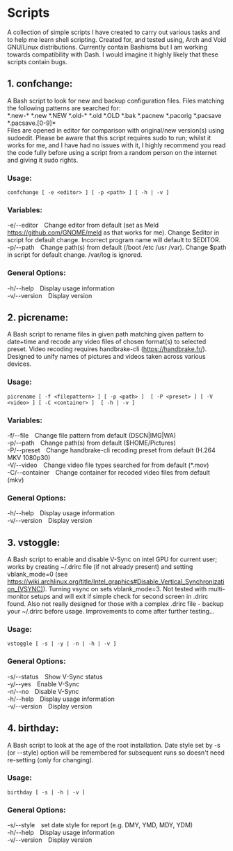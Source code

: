 # Scripts
A collection of simple scripts I have created to carry out various tasks and to help me learn shell scripting. Created for, and tested using, Arch and Void GNU/Linux distributions. Currently contain Bashisms but I am working towards compatibility with Dash. I would imagine it highly likely that these scripts contain bugs.  
  
## 1. confchange:  
A Bash script to look for new and backup configuration files. Files matching the following patterns are searched for:  
\*.new-\* \*.new \*.NEW \*.old-\* \*.old \*.OLD \*.bak \*.pacnew \*.pacorig \*.pacsave \*.pacsave.[0-9]*  
Files are opened in editor for comparison with original/new version(s) using sudoedit. Please be aware that this script requires sudo to run; whilst it works for me, and I have had no issues with it, I highly recommend you read the code fully before using a script from a random person on the internet and giving it sudo rights.  
### Usage: 
```
confchange [ -e <editor> ] [ -p <path> ] [ -h | -v ]  
```
### Variables:  
  -e/--editor&emsp;Change editor from default (set as Meld https://github.com/GNOME/meld as that works for me). Change $editor in script for default change. Incorrect program name will default to $EDITOR.  
  -p/--path&emsp;Change path(s) from default (/boot /etc /usr /var). Change $path in script for default change. /var/log is ignored.  
### General Options:  
  -h/--help&emsp;Display usage information  
  -v/--version&emsp;Display version
  
## 2. picrename:  
A Bash script to rename files in given path matching given pattern to date+time and recode any video files of chosen format(s) to selected preset. Video recoding requires handbrake-cli (https://handbrake.fr/). Designed to unify names of pictures and videos taken across various devices.  
### Usage:  
```
picrename [ -f <filepattern> ] [ -p <path> ]  [ -P <preset> ] [ -V <video> ] [ -C <container> ]  [ -h | -v ]  
```
### Variables:  
  -f/--file&emsp;Change file pattern from default (DSCN|IMG|WA)  
  -p/--path&emsp;Change path(s) from default ($HOME/Pictures)  
  -P/--preset&emsp;Change handbrake-cli recoding preset from default (H.264 MKV 1080p30)  
  -V/--video&emsp;Change video file types searched for from default (\*.mov)  
  -C/--container&emsp;Change container for recoded video files from default (mkv)  
### General Options:  
  -h/--help&emsp;Display usage information  
  -v/--version&emsp;Display version  

## 3. vstoggle:  
A Bash script to enable and disable V-Sync on intel GPU for current user; works by creating ~/.drirc file (if not already present) and setting vblank_mode=0 (see https://wiki.archlinux.org/title/Intel_graphics#Disable_Vertical_Synchronization_(VSYNC)). Turning vsync on sets vblank_mode=3. Not tested with multi-monitor setups and will exit if simple check for second screen in .drirc found. Also not really designed for those with a complex .drirc file - backup your ~/.drirc before usage. Improvements to come after further testing...    
### Usage: 
```
vstoggle [ -s | -y | -n | -h | -v ]  
```
### General Options:  
  -s/--status&emsp;Show V-Sync status  
  -y/--yes&emsp;Enable V-Sync  
  -n/--no&emsp;Disable V-Sync  
  -h/--help&emsp;Display usage information  
  -v/--version&emsp;Display version
  
  ## 4. birthday:  
A Bash script to look at the age of the root installation. Date style set by -s (or --style) option will be remembered for subsequent runs so doesn't need re-setting (only for changing).    
### Usage: 
```
birthday [ -s | -h | -v ]  
```
### General Options:   
  -s/--style&emsp;set date style for report (e.g. DMY, YMD, MDY, YDM)  
  -h/--help&emsp;Display usage information  
  -v/--version&emsp;Display version
